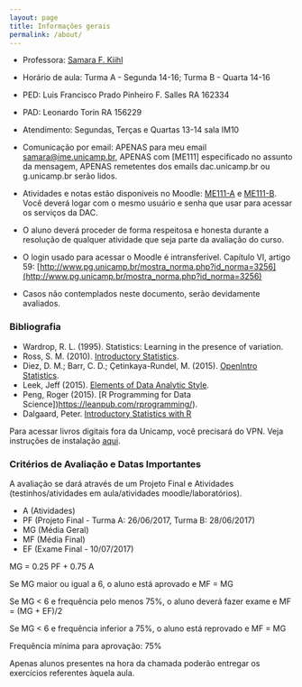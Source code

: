 ```yaml
---
layout: page
title: Informações gerais
permalink: /about/
---
```



* Professora: [Samara F. Kiihl](http://samarafk.github.io/about)
 * Horário de aula: Turma A - Segunda 14-16; Turma B - Quarta 14-16 
 * PED: Luis Francisco Prado Pinheiro F. Salles RA 162334
 * PAD: Leonardo Torin RA 156229
 * Atendimento: Segundas, Terças e Quartas 13-14 sala IM10
 * Comunicação por email: APENAS para meu email samara@ime.unicamp.br, APENAS com [ME111] especificado no assunto da mensagem, APENAS remetentes dos emails dac.unicamp.br ou g.unicamp.br serão lidos.
 * Atividades e notas estão disponíveis no Moodle: [ME111-A](https://moodle.ggte.unicamp.br/course/view.php?id=9588) e [ME111-B](https://moodle.ggte.unicamp.br/course/view.php?id=9589). Você deverá logar com o mesmo usuário e senha que usar para acessar os serviços da DAC. 

 * O aluno deverá proceder de forma respeitosa e honesta durante a resolução de qualquer atividade que seja parte da avaliação do curso.
 * O login usado para acessar o Moodle é intransferível. Capítulo VI, artigo 59: [http://www.pg.unicamp.br/mostra_norma.php?id_norma=3256](http://www.pg.unicamp.br/mostra_norma.php?id_norma=3256)
* Casos não contemplados neste documento, serão devidamente avaliados. 

### Bibliografia

* Wardrop, R. L. (1995). Statistics: Learning in the presence of variation.
* Ross, S. M. (2010). [Introductory Statistics](http://www.sciencedirect.com/science/book/9780123743886).
* Diez, D. M.; Barr, C. D.; Çetinkaya-Rundel, M. (2015). [OpenIntro Statistics](https://drive.google.com/file/d/0B-DHaDEbiOGkY1FCdEJFNGV1Ym8/view).
* Leek, Jeff (2015). [Elements of Data Analytic Style](https://leanpub.com/datastyle/).
* Peng, Roger (2015). [R Programming for Data Science])https://leanpub.com/rprogramming/).
* Dalgaard, Peter. [Introductory Statistics with R](http://link.springer.com/book/10.1007%2F978-0-387-79054-1)

Para acessar livros digitais fora da Unicamp, você precisará do VPN. Veja instruções de instalação [aqui](http://www.ccuec.unicamp.br/ccuec/acesso_remoto_vpn).


### Critérios de Avaliação e Datas Importantes
 
A avaliação se dará através de um Projeto Final e Atividades (testinhos/atividades em aula/atividades moodle/laboratórios).

* A (Atividades)
* PF (Projeto Final - Turma A: 26/06/2017, Turma B: 28/06/2017)
* MG (Média Geral)
* MF (Média Final)
* EF (Exame Final - 10/07/2017)

MG = 0.25 PF + 0.75 A

Se MG maior ou igual a 6, o aluno está aprovado e MF = MG

Se MG < 6 e frequência pelo menos 75%, o aluno deverá fazer exame e MF = (MG + EF)/2

Se MG < 6 e frequência inferior a 75%, o aluno está reprovado e MF = MG

Frequência mínima para aprovação: 75% 

Apenas alunos presentes na hora da chamada poderão entregar os exercícios referentes àquela aula.
